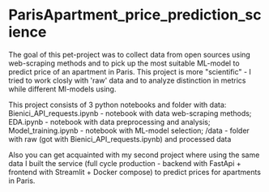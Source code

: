 # ParisApartment_price_prediction_science
The goal of this pet-project was to collect data from open sources using web-scraping methods and to pick up the most suitable ML-model to predict price of an apartment in Paris.
This project is more "scientific" - I tried to work closly with 'raw' data and to analyze distinction in metrics while different Ml-models using. 

This project consists of 3 python notebooks and folder with data:
Bienici_API_requests.ipynb - notebook with data web-scraping methods;
EDA.ipynb - notebook with data preprocessing and analysis;
Model_training.ipynb - notebook with ML-model selection;
/data - folder with raw (got with Bienici_API_requests.ipynb) and processed data

Also you can get acquainted with my second project where using the same data I built the service (full cycle production - backend with FastApi + frontend with Streamlit + Docker compose) to predict prices for apartments in Paris.
